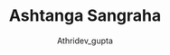 ---
title: Ashtanga Sangraha
author:
- Athridev_gupta
year: 1951
language:
- Sanskrit
genre:
- SV
description: Ashtanga Sangraha first issued in 1951 authored by Athridev_gupta presents
  a significant contribution to Indian letters. The Aṣṭāṅgasaṅgraha is a Sanskrit
  text thought to be authored by the ancient Indian scholar Vagbhata. As a part of
  the Brhat Trayi, it is one of the principal texts of Ayurveda,...
collections:
- classical-literature
sources:
- name: Internet Archive
  url: https://archive.org/details/in.ernet.dli.2015.383455
  type: archive
references:
- name: 'Wikipedia: Ashtanga Sangraha'
  url: https://en.wikipedia.org/wiki/Ashtāṅgasaṅgraha
  type: wikipedia
- name: 'Wikidata: Ashtanga Sangraha'
  url: https://www.wikidata.org/wiki/Q4805175
  type: other
- name: "Open Library: Ashtanga Sangraha year"
  url: "https://openlibrary.org/search?q=Ashtanga+Sangraha+year+1951+language+genre+Athridev_gupta"
  type: "other"
featured: false
publishDate: 2025-10-30
tags: ['classical', 'literature']
---